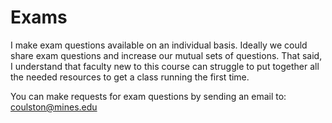 # Exams

I make exam questions available on an individual basis. Ideally we could 
share exam questions and increase our mutual sets of questions.  That said,
I understand that faculty new to this course can struggle to put together 
all the needed resources to get a class running the first time.

You can make requests for exam questions by sending an email to:
[coulston@mines.edu](mailto:coulston@mines.edu)
